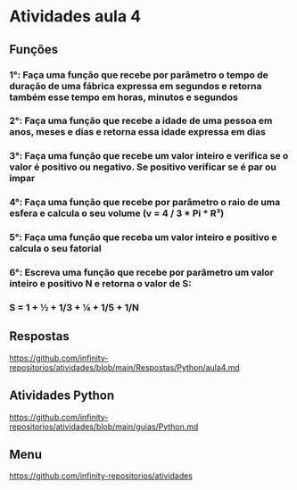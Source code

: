 # Atividades aula 4

## Funções

### 1°: Faça uma função que recebe por parâmetro o tempo de duração de uma fábrica expressa em segundos e retorna também esse tempo em horas, minutos e segundos

### 2°: Faça uma função que recebe a idade de uma pessoa em anos, meses e dias e retorna essa idade expressa em dias

### 3°: Faça uma função que recebe um valor inteiro e verifica se o valor é positivo ou negativo. Se positivo verificar se é par ou impar

### 4°: Faça uma função que recebe por parâmetro o raio de uma esfera e calcula o seu volume (v = 4 / 3 * Pi * R³)

### 5°: Faça uma função que receba um valor inteiro e positivo e calcula o seu fatorial

### 6°: Escreva uma função que recebe por parâmetro um valor inteiro e positivo N e retorna o valor de S:

### S = 1 + ½ + 1/3 + ¼ + 1/5 + 1/N

## Respostas

<https://github.com/infinity-repositorios/atividades/blob/main/Respostas/Python/aula4.md>

## Atividades Python

<https://github.com/infinity-repositorios/atividades/blob/main/guias/Python.md>

## Menu

<https://github.com/infinity-repositorios/atividades>
